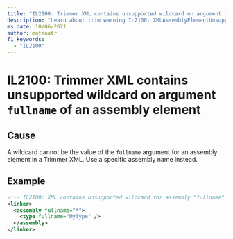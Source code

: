 ```yaml
---
title: "IL2100: Trimmer XML contains unsupported wildcard on argument `fullname` of an assembly element."
description: "Learn about trim warning IL2100: XMLAssemblyElementUnsupportedWildcard"
ms.date: 10/06/2021
author: mateoatr
f1_keywords:
  - "IL2100"
---
```

# IL2100: Trimmer XML contains unsupported wildcard on argument `fullname` of an assembly element

## Cause

A wildcard cannot be the value of the `fullname` argument for an assembly element in a
Trimmer XML. Use a specific assembly name instead.

## Example

```xml
<!-- IL2100: XML contains unsupported wildcard for assembly "fullname" attribute -->
<linker>
  <assembly fullname="*">
    <type fullname="MyType" />
  </assembly>
</linker>
```

